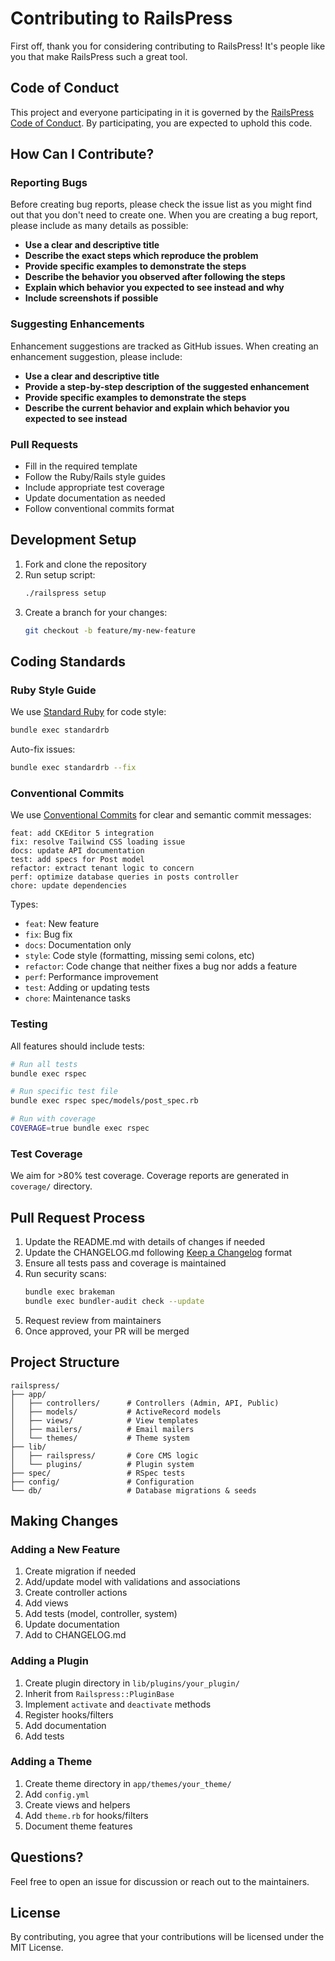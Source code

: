 # Contributing to RailsPress

First off, thank you for considering contributing to RailsPress! It's people like you that make RailsPress such a great tool.

## Code of Conduct

This project and everyone participating in it is governed by the [RailsPress Code of Conduct](CODE_OF_CONDUCT.md). By participating, you are expected to uphold this code.

## How Can I Contribute?

### Reporting Bugs

Before creating bug reports, please check the issue list as you might find out that you don't need to create one. When you are creating a bug report, please include as many details as possible:

* **Use a clear and descriptive title**
* **Describe the exact steps which reproduce the problem**
* **Provide specific examples to demonstrate the steps**
* **Describe the behavior you observed after following the steps**
* **Explain which behavior you expected to see instead and why**
* **Include screenshots if possible**

### Suggesting Enhancements

Enhancement suggestions are tracked as GitHub issues. When creating an enhancement suggestion, please include:

* **Use a clear and descriptive title**
* **Provide a step-by-step description of the suggested enhancement**
* **Provide specific examples to demonstrate the steps**
* **Describe the current behavior and explain which behavior you expected to see instead**

### Pull Requests

* Fill in the required template
* Follow the Ruby/Rails style guides
* Include appropriate test coverage
* Update documentation as needed
* Follow conventional commits format

## Development Setup

1. Fork and clone the repository
2. Run setup script:
   ```bash
   ./railspress setup
   ```
3. Create a branch for your changes:
   ```bash
   git checkout -b feature/my-new-feature
   ```

## Coding Standards

### Ruby Style Guide

We use [Standard Ruby](https://github.com/testdouble/standard) for code style:

```bash
bundle exec standardrb
```

Auto-fix issues:

```bash
bundle exec standardrb --fix
```

### Conventional Commits

We use [Conventional Commits](https://www.conventionalcommits.org/) for clear and semantic commit messages:

```
feat: add CKEditor 5 integration
fix: resolve Tailwind CSS loading issue
docs: update API documentation
test: add specs for Post model
refactor: extract tenant logic to concern
perf: optimize database queries in posts controller
chore: update dependencies
```

Types:
- `feat`: New feature
- `fix`: Bug fix
- `docs`: Documentation only
- `style`: Code style (formatting, missing semi colons, etc)
- `refactor`: Code change that neither fixes a bug nor adds a feature
- `perf`: Performance improvement
- `test`: Adding or updating tests
- `chore`: Maintenance tasks

### Testing

All features should include tests:

```bash
# Run all tests
bundle exec rspec

# Run specific test file
bundle exec rspec spec/models/post_spec.rb

# Run with coverage
COVERAGE=true bundle exec rspec
```

### Test Coverage

We aim for >80% test coverage. Coverage reports are generated in `coverage/` directory.

## Pull Request Process

1. Update the README.md with details of changes if needed
2. Update the CHANGELOG.md following [Keep a Changelog](https://keepachangelog.com/) format
3. Ensure all tests pass and coverage is maintained
4. Run security scans:
   ```bash
   bundle exec brakeman
   bundle exec bundler-audit check --update
   ```
5. Request review from maintainers
6. Once approved, your PR will be merged

## Project Structure

```
railspress/
├── app/
│   ├── controllers/      # Controllers (Admin, API, Public)
│   ├── models/           # ActiveRecord models
│   ├── views/            # View templates
│   ├── mailers/          # Email mailers
│   └── themes/           # Theme system
├── lib/
│   ├── railspress/       # Core CMS logic
│   └── plugins/          # Plugin system
├── spec/                 # RSpec tests
├── config/               # Configuration
└── db/                   # Database migrations & seeds
```

## Making Changes

### Adding a New Feature

1. Create migration if needed
2. Add/update model with validations and associations
3. Create controller actions
4. Add views
5. Add tests (model, controller, system)
6. Update documentation
7. Add to CHANGELOG.md

### Adding a Plugin

1. Create plugin directory in `lib/plugins/your_plugin/`
2. Inherit from `Railspress::PluginBase`
3. Implement `activate` and `deactivate` methods
4. Register hooks/filters
5. Add documentation
6. Add tests

### Adding a Theme

1. Create theme directory in `app/themes/your_theme/`
2. Add `config.yml`
3. Create views and helpers
4. Add `theme.rb` for hooks/filters
5. Document theme features

## Questions?

Feel free to open an issue for discussion or reach out to the maintainers.

## License

By contributing, you agree that your contributions will be licensed under the MIT License.



